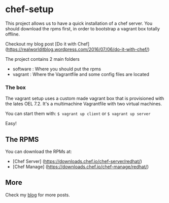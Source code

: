 # chef-setup

This project allows us to have a quick installation of a chef server.
You should download the rpms first, in order to bootstrap a vagrant box totally offline.

Checkout my blog post [Do it with Chef] (https://realworlditblog.wordpress.com/2016/07/06/do-it-with-chef/)

The project contains 2 main folders
- software : Where you should put the rpms
- vagrant : Where the Vagrantfile and some config files are located

### The box

The vagrant setup uses a custom made vagrant box that is provisioned with the lates OEL 7.2.
It's a multimachine Vagrantfile with two virtual machines.

You can start them with:
`$ vagrant up client`
or
`$ vagrant up server`

Easy!

## The RPMS

You can download the RPMs at:

- [Chef Server] (https://downloads.chef.io/chef-server/redhat/)
- [Chef Manage] (https://downloads.chef.io/chef-manage/redhat/)

## More

Check my [blog](http://realworlditblog.wordpress.com "real world IT") for more posts.